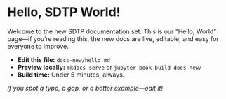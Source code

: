 # Hello, SDTP World!

Welcome to the new SDTP documentation set. This is our “Hello, World” page—if you’re reading this, the new docs are live, editable, and easy for everyone to improve.

- **Edit this file:** `docs-new/hello.md`
- **Preview locally:** `mkdocs serve` or `jupyter-book build docs-new/`
- **Build time:** Under 5 minutes, always.

*If you spot a typo, a gap, or a better example—edit it!*
